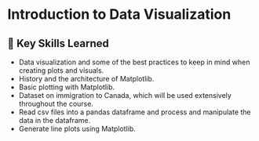 # Introduction to Data Visualization
## 🔑 Key Skills Learned

- Data visualization and some of the best practices to keep in mind when creating plots and visuals.
- History and the architecture of Matplotlib.
- Basic plotting with Matplotlib.
- Dataset on immigration to Canada, which will be used extensively throughout the course.
- Read csv files into a pandas dataframe and process and manipulate the data in the dataframe.
- Generate line plots using Matplotlib.
